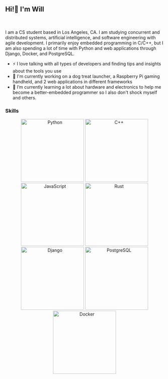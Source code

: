 ## Hi!👋  I'm Will
<br></br>
I am a CS student based in Los Angeles, CA. I am studying concurrent and distributed systems, artificial intelligence, and software engineering with agile development.
I primarily enjoy embedded programming in C/C++, but I am also spending a lot of time with Python and web applications through Django, Docker, and PostgreSQL.

- ⚡ I love talking with all types of developers and finding tips and insights about the tools you use
- 🦾 I'm currently working on a dog treat launcher, a Raspberry Pi gaming handheld, and 2 web applications in different frameworks
- 🌱 I’m currently learning a lot about hardware and electronics to help me become a better-embedded programmer so I also don't shock myself and others.

### Skills
<p align="center">
  <img src="https://github.com/user-attachments/assets/2ab0e2e9-88ed-4def-b834-8b460f2306a0" alt="Python" width="200"/>
  <img src="https://github.com/user-attachments/assets/f095ab0c-99ee-4163-bad9-12de06a31875" alt="C++" width="200"/>
  <img src="https://github.com/user-attachments/assets/404e3547-b194-4d37-bbcc-18ba38cd2c6d" alt="JavaScript" width="200"/>
  <img src="https://github.com/user-attachments/assets/96661d18-ccfa-4fe5-89c2-4c9f6dd80c24" alt="Rust" width="200"/>
  <img src="https://github.com/user-attachments/assets/14e5b70d-23e4-4bb4-8f97-e55b455f18ff" alt="Django" width="200"/>
  <img src="https://github.com/user-attachments/assets/cce9f9de-9744-4925-b366-e00432ec031c" alt="PostgreSQL" width="200"/>
  <img src="https://github.com/user-attachments/assets/42e36771-bd30-476c-852e-50c0420ee0ea" alt="Docker" width="200"/>
</p>

